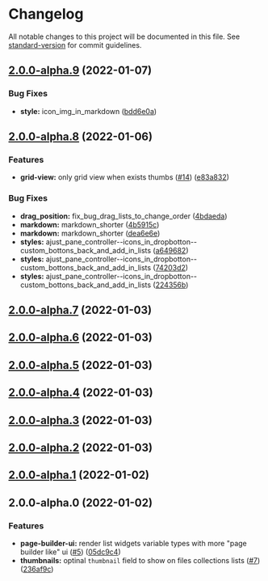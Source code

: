 # Changelog

All notable changes to this project will be documented in this file. See [standard-version](https://github.com/conventional-changelog/standard-version) for commit guidelines.

## [2.0.0-alpha.9](https://github.com/ecomplus/storefront-cms/compare/v2.0.0-alpha.8...v2.0.0-alpha.9) (2022-01-07)


### Bug Fixes

* **style:** icon_img_in_markdown ([bdd6e0a](https://github.com/ecomplus/storefront-cms/commit/bdd6e0a55fc2a3bc42138284da2ebfe13a58037c))

## [2.0.0-alpha.8](https://github.com/ecomplus/storefront-cms/compare/v2.0.0-alpha.7...v2.0.0-alpha.8) (2022-01-06)


### Features

* **grid-view:** only grid view when exists thumbs ([#14](https://github.com/ecomplus/storefront-cms/issues/14)) ([e83a832](https://github.com/ecomplus/storefront-cms/commit/e83a832bfab037b78af08961fda843aa0e7a35cd))


### Bug Fixes

* **drag_position:** fix_bug_drag_lists_to_change_order ([4bdaeda](https://github.com/ecomplus/storefront-cms/commit/4bdaedaa232a9bd32896b8671eb2566bfdb68601))
* **markdown:** markdown_shorter ([4b5915c](https://github.com/ecomplus/storefront-cms/commit/4b5915ca60c6226659591c94cf8e872477f71251))
* **markdown:** markdown_shorter ([dea6e6e](https://github.com/ecomplus/storefront-cms/commit/dea6e6e5a744288e64b8f30b4f4c87bf4b9e8c08))
* **styles:** ajust_pane_controller--icons_in_dropbotton--custom_bottons_back_and_add_in_lists ([a649682](https://github.com/ecomplus/storefront-cms/commit/a649682514b1a7d6bbfaf0024d9789e1f1d4fb26))
* **styles:** ajust_pane_controller--icons_in_dropbotton--custom_bottons_back_and_add_in_lists ([74203d2](https://github.com/ecomplus/storefront-cms/commit/74203d216f6e31c59ce264cf986f14a76df22db3))
* **styles:** ajust_pane_controller--icons_in_dropbotton--custom_bottons_back_and_add_in_lists ([224356b](https://github.com/ecomplus/storefront-cms/commit/224356b593c675cbb691c75eaa117fc28506c6b6))

## [2.0.0-alpha.7](https://github.com/ecomplus/storefront-cms/compare/v2.0.0-alpha.6...v2.0.0-alpha.7) (2022-01-03)

## [2.0.0-alpha.6](https://github.com/ecomplus/storefront-cms/compare/v2.0.0-alpha.5...v2.0.0-alpha.6) (2022-01-03)

## [2.0.0-alpha.5](https://github.com/ecomplus/storefront-cms/compare/v2.0.0-alpha.4...v2.0.0-alpha.5) (2022-01-03)

## [2.0.0-alpha.4](https://github.com/ecomplus/storefront-cms/compare/v2.0.0-alpha.3...v2.0.0-alpha.4) (2022-01-03)

## [2.0.0-alpha.3](https://github.com/ecomplus/storefront-cms/compare/v2.0.0-alpha.2...v2.0.0-alpha.3) (2022-01-03)

## [2.0.0-alpha.2](https://github.com/ecomplus/storefront-cms/compare/v2.0.0-alpha.1...v2.0.0-alpha.2) (2022-01-03)

## [2.0.0-alpha.1](https://github.com/ecomplus/storefront-cms/compare/v2.0.0-alpha.0...v2.0.0-alpha.1) (2022-01-02)

## 2.0.0-alpha.0 (2022-01-02)


### Features

* **page-builder-ui:** render list widgets variable types with more "page builder like" ui ([#5](https://github.com/ecomplus/storefront-cms/issues/5)) ([05dc9c4](https://github.com/ecomplus/storefront-cms/commit/05dc9c48a2676c5502784bf278366a4b2f89429e))
* **thumbnails:** optinal `thumbnail` field to show on files collections lists ([#7](https://github.com/ecomplus/storefront-cms/issues/7)) ([236af9c](https://github.com/ecomplus/storefront-cms/commit/236af9c4a4d5f2695973619a43f5f5af8c79c18a))
